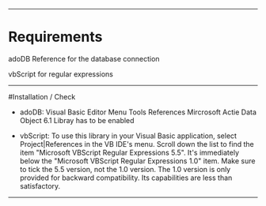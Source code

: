 ----
# Requirements
adoDB Reference for the database connection 
	
vbScript for regular expressions

----
#Installation / Check 
- adoDB:
Visual Basic Editor Menu Tools References Mircrosoft Actie Data Object 6.1 Libray has to be enabled

- vbScript:
To use this library in your Visual Basic application, select Project|References in the VB IDE's menu. 
 Scroll down the list to find the item "Microsoft VBScript Regular Expressions 5.5". It's immediately below the "Microsoft VBScript Regular Expressions 1.0" item.
 Make sure to tick the 5.5 version, not the 1.0 version. The 1.0 version is only provided for backward compatibility. Its capabilities are less than satisfactory.
----
